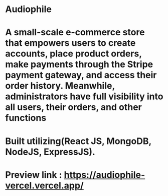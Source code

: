 # Audiophile
# A small-scale e-commerce store that empowers users to create accounts, place product orders, make payments through the Stripe payment gateway, and access their order history. Meanwhile, administrators have full visibility into all users, their orders, and other functions
# Built utilizing(React JS, MongoDB, NodeJS, ExpressJS).
# Preview link : https://audiophile-vercel.vercel.app/
